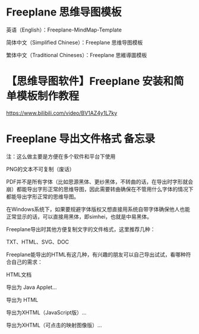 # Freeplane 思维导图模板
英语（English）：Freeplane-MindMap-Template

简体中文（Simplified Chinese）：Freeplane 思维导图模板

繁体中文（Traditional Chineses）：Freeplane 思維導圖模板

# 【思维导图软件】Freeplane 安装和简单模板制作教程

https://www.bilibili.com/video/BV1AZ4y1L7ky

# Freeplane 导出文件格式 备忘录
注：这么做主要是方便在多个软件和平台下使用

PNG的文本不可复制（废话）

PDF并不是所有字体（比如思源黑体、更纱黑体，不转曲的话，在导出时字形就会崩）都能导出字形正常的思维导图，因此需要转曲确保在不管用什么字体的情况下都能导出字形正常的思维导图。

在Windows系统下，如果要规避字体版权又想直接用系统自带字体确保他人也能正常显示的话，可以直接用黑体，即simhei，也就是中易黑体。


Freeplane导出时其他方便复制文字的文件格式，这里推荐几种：

TXT、HTML、SVG、DOC


Freeplane能导出的HTML有这几种，有兴趣的朋友可以自己导出试试，看哪种符合自己的需求：

HTML文档

导出为 Java Applet…

导出为 HTML

导出为XHTML（JavaScript版）…

导出为XHTML（可点击的映射图像版）…
